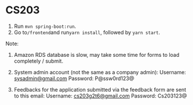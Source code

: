 # CS203

1. Run `mvn spring-boot:run`.
2. Go to`/frontend`and run`yarn install`, followed by `yarn start`.

Note:
1. Amazon RDS database is slow, may take some time for forms to load completely / submit.

2. System admin account (not the same as a company admin):
   Username: sysadmin@gmail.com
   Password: P@ssw0rd123@
   
3. Feedbacks for the application submitted via the feedback form are sent to this email:
   Username: cs203g2t6@gmail.com
   Password: Cs203123@
